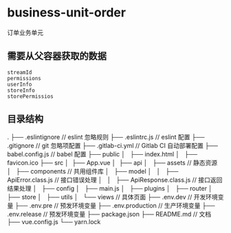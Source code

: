 # business-unit-order

订单业务单元

## 需要从父容器获取的数据

```
streamId
permissions
userInfo
storeInfo
storePermissios
```

## 目录结构

.
├── .eslintignore // eslint 忽略规则
├── .eslintrc.js // eslint 配置
├── .gitignore // git 忽略项配置
├── .gitlab-ci.yml // Gitlab CI 自动部署配置
├── babel.config.js // babel 配置
├── public
│   ├── index.html
│   ├── favicon.ico
├── src
│   ├── App.vue
│   ├── api
│   ├── assets // 静态资源
│   ├── components // 共用组件库
│   ├── model
│   │   ├── ApiError.class.js // 接口错误处理
│   │   ├── ApiResponse.class.js // 接口返回结果处理
│   ├── config
│   ├── main.js
│   ├── plugins
│   ├── router
│   ├── store
│   ├── utils
│   └── views // 具体页面
├── .env.dev // 开发环境变量
├── .env.pre // 预发环境变量
├── .env.production // 生产环境变量
├── .env.release // 预发环境变量
├── package.json
├── README.md // 文档
├── vue.config.js
└── yarn.lock